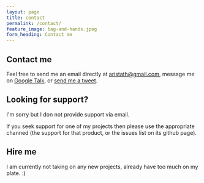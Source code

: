 ```yaml
---
layout: page
title: contact
permalink: /contact/
feature_image: bag-and-hands.jpeg
form_heading: Contact me
---
```


## Contact me

Feel free to send me an email directly at <a href="mailto:aristath@gmail.com">aristath@gmail.com</a>, message me on <a href="gtalk:chat?jid=aristath@gmail.com">Google Talk</a>, or <a href="https://twitter.com/aristath">send me a tweet</a>.

## Looking for support?

I'm sorry but I don not provide support via email.

If you seek support for one of my projects then please use the appropriate channed (the support for that product, or the issues list on its github page).

## Hire me

I am currently not taking on any new projects, already have too much on my plate. :)

